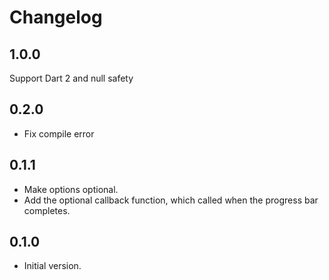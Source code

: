 # Changelog

## 1.0.0
Support Dart 2 and null safety

## 0.2.0

* Fix compile error

## 0.1.1

* Make options optional.
* Add the optional callback function, which called when the progress bar completes.

## 0.1.0

* Initial version.
